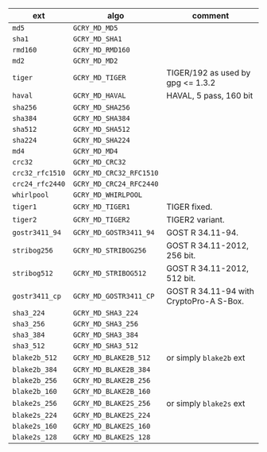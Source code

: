 |ext|algo|comment|
|---|---|---|
|`md5`|`GCRY_MD_MD5`||
|`sha1`|`GCRY_MD_SHA1`||
|`rmd160`|`GCRY_MD_RMD160`||
|`md2`|`GCRY_MD_MD2`||
|`tiger`|`GCRY_MD_TIGER`|TIGER/192 as used by gpg <= 1.3.2|
|`haval`|`GCRY_MD_HAVAL`|HAVAL, 5 pass, 160 bit|
|`sha256`|`GCRY_MD_SHA256`||
|`sha384`|`GCRY_MD_SHA384`||
|`sha512`|`GCRY_MD_SHA512`||
|`sha224`|`GCRY_MD_SHA224`||
|`md4`|`GCRY_MD_MD4`||
|`crc32`|`GCRY_MD_CRC32`||
|`crc32_rfc1510`|`GCRY_MD_CRC32_RFC1510`||
|`crc24_rfc2440`|`GCRY_MD_CRC24_RFC2440`||
|`whirlpool`|`GCRY_MD_WHIRLPOOL`||
|`tiger1`|`GCRY_MD_TIGER1`|TIGER fixed.|
|`tiger2`|`GCRY_MD_TIGER2`|TIGER2 variant. |
|`gostr3411_94`|`GCRY_MD_GOSTR3411_94`|GOST R 34.11-94.|
|`stribog256`|`GCRY_MD_STRIBOG256`|GOST R 34.11-2012, 256 bit.|
|`stribog512`|`GCRY_MD_STRIBOG512`|GOST R 34.11-2012, 512 bit.|
|`gostr3411_cp`|`GCRY_MD_GOSTR3411_CP`|GOST R 34.11-94 with CryptoPro-A S-Box.|
|`sha3_224`|`GCRY_MD_SHA3_224`||
|`sha3_256`|`GCRY_MD_SHA3_256`||
|`sha3_384`|`GCRY_MD_SHA3_384`||
|`sha3_512`|`GCRY_MD_SHA3_512`||
|`blake2b_512`|`GCRY_MD_BLAKE2B_512`|or simply `blake2b` ext|
|`blake2b_384`|`GCRY_MD_BLAKE2B_384`||
|`blake2b_256`|`GCRY_MD_BLAKE2B_256`||
|`blake2b_160`|`GCRY_MD_BLAKE2B_160`||
|`blake2s_256`|`GCRY_MD_BLAKE2S_256`|or simply `blake2s` ext|
|`blake2s_224`|`GCRY_MD_BLAKE2S_224`||
|`blake2s_160`|`GCRY_MD_BLAKE2S_160`||
|`blake2s_128`|`GCRY_MD_BLAKE2S_128`||

